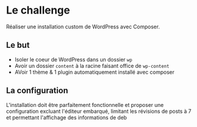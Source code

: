 # Le challenge

Réaliser une installation custom de WordPress avec Composer.

## Le but
- Isoler le coeur de WordPress dans un dossier `wp`
- Avoir un dossier `content` à la racine faisant office de `wp-content`
- AVoir 1 thème & 1 plugin automatiquement installé avec composer

## La configuration

L'installation doit être parfaitement fonctionnelle et proposer une configuration excluant l'éditeur embarqué, limitant les révisions de posts à 7 et permettant l'affichage des informations de deb
